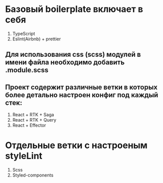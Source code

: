 # Базовый boilerplate включает в себя
1. TypeScript
2. Eslint(Airbnb) + prettier

## Для использования css (scss) модулей в имени файла необходимо добавить .module.scss

## Проект содержит различные ветки в которых более детально настроен конфиг под каждый стек:
1. React + RTK + Saga
2. React + RTK + Query
3. React + Effector

# Отдельные ветки с настроеным styleLint
1. Scss
2. Styled-components
